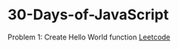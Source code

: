 # 30-Days-of-JavaScript

<bold>Problem 1:</bold> Create Hello World function <a href="https://leetcode.com/problems/create-hello-world-function/editorial/?envType=study-plan-v2&envId=30-days-of-javascript">Leetcode</a>